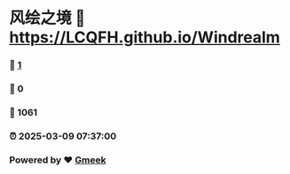# 风绘之境 :link: https://LCQFH.github.io/Windrealm 
### :page_facing_up: [1](https://LCQFH.github.io/Windrealm/tag.html) 
### :speech_balloon: 0 
### :hibiscus: 1061 
### :alarm_clock: 2025-03-09 07:37:00 
### Powered by :heart: [Gmeek](https://github.com/Meekdai/Gmeek)
